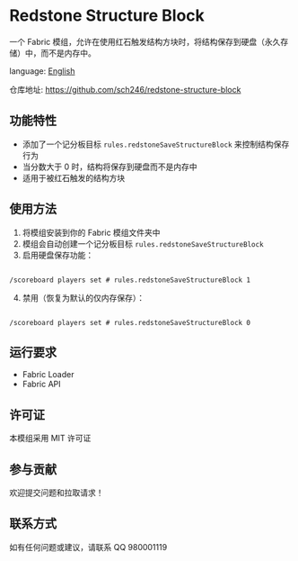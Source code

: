 # Redstone Structure Block

一个 Fabric 模组，允许在使用红石触发结构方块时，将结构保存到硬盘（永久存储）中，而不是内存中。

language: [English](./README_en.md)

仓库地址: https://github.com/sch246/redstone-structure-block

## 功能特性

- 添加了一个记分板目标 `rules.redstoneSaveStructureBlock` 来控制结构保存行为
- 当分数大于 0 时，结构将保存到硬盘而不是内存中
- 适用于被红石触发的结构方块

## 使用方法

1. 将模组安装到你的 Fabric 模组文件夹中
2. 模组会自动创建一个记分板目标 `rules.redstoneSaveStructureBlock`
3. 启用硬盘保存功能：
```

/scoreboard players set # rules.redstoneSaveStructureBlock 1
```
4. 禁用（恢复为默认的仅内存保存）：
```

/scoreboard players set # rules.redstoneSaveStructureBlock 0
```

## 运行要求

- Fabric Loader
- Fabric API

## 许可证

本模组采用 MIT 许可证

## 参与贡献

欢迎提交问题和拉取请求！

## 联系方式

如有任何问题或建议，请联系 QQ 980001119
